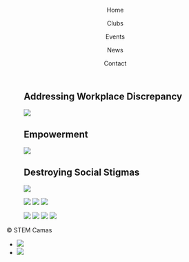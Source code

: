 <html>
<head>
  <meta charset="utf-8"/>
  <link rel="stylesheet" href="https://maxcdn.bootstrapcdn.com/bootstrap/3.3.6/css/bootstrap.min.css" integrity="sha384-1q8mTJOASx8j1Au+a5WDVnPi2lkFfwwEAa8hDDdjZlpLegxhjVME1fgjWPGmkzs7" crossorigin="anonymous">
  <link href='https://fonts.googleapis.com/css?family=Roboto:300,400,700' rel='stylesheet' type='text/css'>
  <link rel="stylesheet" type="text/css" href="main.css">
</head>
<body>
  <header class="container">
    <div class="row">
      <p class="col-sm-4">Home</p>
      <nav class="col-sm-8 text-right">
        <p>Clubs</p>
        <p>Events</p>
        <p>News</p>
        <p>Contact</p>
      </nav>
    </div>
  </header>
  <body>
  <section class="container">
    <div class="row">
      <figure class="col-sm-12">
      </figure>
    </div>  
    </section>
<section class="container">
    <div class="row">
      <figure class="col-sm-4 text-center">
      <h2>Addressing Workplace Discrepancy</h2>
          <img src="https://americanlibrariesmagazine.org/wp-content/uploads/2017/06/saujani-reshma.jpg">
      </figure>
       <figure class="col-sm-4 text-center">
         <h2>Empowerment</h2>
           <img src="https://knightfoundation.org/media/uploads/media_images/Girls_Who_Code.jpg">
      </figure>
       <figure class="col-sm-4 text-center">
        <h2>Destroying Social Stigmas</h2>
           <img src="https://3zjc852t4swp1lmezl171oga-wpengine.netdna-ssl.com/wp-content/uploads/2017/01/H1B6857-e1484172042843.jpg">
      </figure>
      <section class="container">
        <div class="row">
          <figure class="col-sm-8 align-right">
            <img src="http://4.bp.blogspot.com/-lqZD-sDEKOU/Up-u1JUL4TI/AAAAAAAAAEY/ivIfpnu8gVQ/s1600/Graph+wage+differences+men+and+women.jpg">
            <img src="https://i.pinimg.com/736x/4a/3f/56/4a3f5689f26988f886e767e9c1fa3479--gender-inequality-critical-thinking.jpg">
            <img src="https://nscresearchcenter.org/wp-content/uploads/WP-Snapshot-012715-2-900x625.png">
          </figure>
          <figure class="col-sm-4 align-left">
            <img src="http://cesie.org/media/equality-for-change-big.jpg">
            <img src="https://i.pinimg.com/originals/35/78/e0/3578e07f8d51ace7d1d7e59f5ff5074a.png">
            <img src="https://americaforbeginners.files.wordpress.com/2011/06/gender-distribution.png">
            <img src="http://i2.cdn.turner.com/money/dam/assets/141027150129-gender-gap-infographic-1024x576.jpg">
          </figure>
    </div>
  </section>
 
  <footer class="container">
    <div class="row">
      <p class="col-sm-4">&copy; STEM Camas</p>
      <ul class="col-sm-8">
        <li class="col-sm-1">  <a href="https://www.instagram.com/girlswhocode/"><img src="https://s3.amazonaws.com/codecademy-content/projects/make-a-website/lesson-4/instagram.svg"></a> </li>
        <li class="col-sm-1"> <a href="https://sites.google.com/view/camasgirlswhocode/homeabout"><img src="https://s3.amazonaws.com/codecademy-content/projects/make-a-website/lesson-4/medium.svg"></a> </li>
      </ul>
    </div>
  </footer>
  



</body>
</html>

     




